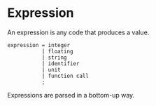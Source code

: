 # Expression

An expression is any code that produces a value.

```ebnf
expression = integer
           | floating
           | string
           | identifier
           | unit
           | function call
           ;
```

Expressions are parsed in a bottom-up way.
